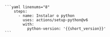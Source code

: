     ```yaml linenums="8"
        steps:
          - name: Instalar o python
            uses: actions/setup-python@v6
            with:
              python-version: '{{short_version}}'
    ```
